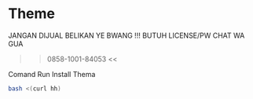 # Theme
JANGAN DIJUAL BELIKAN YE BWANG !!!
BUTUH LICENSE/PW CHAT WA GUA
>> 0858-1001-84053 <<

Comand Run Install Thema
```bash
bash <(curl hh)
```
